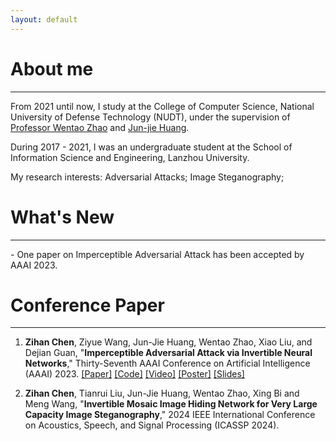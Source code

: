 ```yaml
---
layout: default
---
```


# About me
<hr/>

From 2021 until now, I study at the College of Computer Science, National University of Defense Technology (NUDT), under the supervision of [Professor Wentao Zhao](https://dblp.org/pid/61/6344.html) and [Jun-jie Huang](https://jjhuangcs.github.io/).

During 2017 - 2021, I was an undergraduate student at the School of Information Science and Engineering, Lanzhou University.

My research interests: Adversarial Attacks; Image Steganography;

# What's New
<hr/>
- One paper on Imperceptible Adversarial Attack has been accepted by AAAI 2023.

# Conference Paper
<hr/>

1.  **Zihan Chen**, Ziyue Wang, Jun-Jie Huang, Wentao Zhao, Xiao Liu, and Dejian Guan, "**Imperceptible Adversarial Attack via Invertible Neural Networks**," Thirty-Seventh AAAI Conference on Artificial Intelligence (AAAI) 2023. [[Paper]](https://arxiv.org/pdf/2211.15030.pdf) [[Code]](https://github.com/jjhuangcs/AdvINN) [[Video]](https://www.youtube.com/watch?v=N2my2n5ylcM) [[Poster]](./assets/poster/AdvINN_poster.pdf) [[Slides]](./assets/slides/AdvINN_slides.pdf)

2.  **Zihan Chen**, Tianrui Liu, Jun-Jie Huang, Wentao Zhao, Xing Bi and Meng Wang, "**Invertible Mosaic Image Hiding Network for Very Large Capacity Image Steganography**," 2024 IEEE International Conference on Acoustics, Speech, and Signal Processing (ICASSP 2024).


